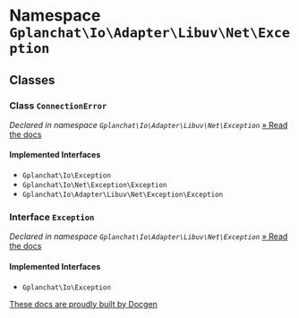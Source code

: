 Namespace `Gplanchat\Io\Adapter\Libuv\Net\Exception`
==========



## Classes

### Class `ConnectionError`

_Declared in namespace `Gplanchat\Io\Adapter\Libuv\Net\Exception`_ [» Read the docs](Gplanchat-Io-Adapter-Libuv-Net-Exception.md#class-connectionerror)



#### Implemented Interfaces

* `Gplanchat\Io\Exception`
* `Gplanchat\Io\Net\Exception\Exception`
* `Gplanchat\Io\Adapter\Libuv\Net\Exception\Exception`


### Interface `Exception`

_Declared in namespace `Gplanchat\Io\Adapter\Libuv\Net\Exception`_ [» Read the docs](Gplanchat-Io-Adapter-Libuv-Net-Exception.md#interface-exception)



#### Implemented Interfaces

* `Gplanchat\Io\Exception`




[These docs are proudly built by Docgen](https://github.com/gplanchat/php-docgen)
